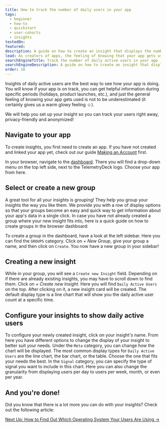 ```yaml
---
title: How to track the number of daily users in your app
tags:
  - beginner
  - how-to
  - quickstart
  - user-cohorts
  - insights
testedOn:
featured:
description: A guide on how to create an insight that displays the number of daily users
lead: As creators of apps, the feeling of knowing that your app gets used is amazing. Here is our step-by-step guide for getting a handy insight into your daily active users' statistics!
searchEngineTitle: Track the number of daily active users in your app
searchEngineDescription: A guide on how to create an insight that displays the number of daily active users (DAU).
order: 10
---
```


Insights of daily active users are the best way to see how your app is doing. You will know if your app is on track, you can get helpful information during specific periods (holidays, product launches, etc.), and just the general feeling of knowing your app gets used is not to be underestimated (it certainly gives us a warm glowy feeling ☺️).

We will help you set up your insight so you can track your users right away, privacy-friendly and anonymized!

## Navigate to your app

To create insights, you first need to create an app. If you have not created and linked your app yet, check out our guide [Making an Account](/docs/articles/making-account/) first.

In your browser, navigate to the [dashboard](https://dashboard.telemetrydeck.com). There you will find a drop-down menu on the top left side, next to the TelemetryDeck logo. Choose your app from here.

## Select or create a new group

A great tool for all your insights is grouping! They help you group your insights the way you like them. We provide you with a row of display options so that your groups become an easy and quick way to get information about your app's data in a single click.
In case you have not already created a group where your new insight fits into, here is a quick guide on how to create groups in the browser dashboard:

To create a group in the dashboard, have a look at the left sidebar. Here you can find the `GROUPS` category. Click on _+ New Group_, give your group a name, and then click on `Create`. You now have a new group in your sidebar!

## Creating a new insight

While in your group, you will see a `Create new Insight` field. Depending on if there are already existing insights, you may have to scroll down to find them.
Click on _+ Create new Insight_. Here you will find `Daily Active Users` on the top. After clicking on it, a new insight card will be created. The default display type is a line chart that will show you the daily active user count at a specific time.

## Configure your insights to show daily active users

To configure your newly created insight, click on your insight's name. From here you have different options to change the display of your insight to better suit your needs.
Under the `Meta` category, you can change how the chart will be displayed. The most common display types for `Daily Active Users` are the line chart, the bar chart, or the table. Choose the one that fits your needs the best.
In the `Signal` category, you can specify the type of signal you want to include in this chart. Here you can also change the granularity from displaying users per day to users per week, month, or even per year.

## And you're done!

Did you know that there is a lot more you can do with your insights? Check out the following article:

<a href="/docs/articles/insights-about-system-version/" class="btn btn-secondary btn-large">Next Up: How to Find Out Which Operating System Your Users Are Using →</a>
